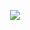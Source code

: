 <p align="center">
  <a href="https://rajeshthimmidi.github.io/Portfolio" target="_blank">
    <img src="https://img.shields.io/badge/Visit%20Portfolio-Online-blue?style=for-the-badge">
  </a>
</p>
